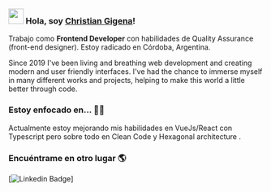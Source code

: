 
### <img src="https://media.giphy.com/media/hvRJCLFzcasrR4ia7z/giphy.gif" width="30px"> Hola, soy [Christian Gigena](https://www.linkedin.com/in/gigena-christian/)!

Trabajo como **Frontend Developer** con habilidades de Quality Assurance  (front-end designer). Estoy radicado en Córdoba, Argentina.

Since 2019 I've been living and breathing web development and creating modern and user friendly interfaces. I've had the chance to immerse myself in many different works and projects, helping to make this world a little better through code. 

### Estoy enfocado en... 👨‍💻

Actualmente estoy mejorando mis habilidades en VueJs/React con Typescript pero sobre todo en Clean Code y Hexagonal architecture .<br />

### Encuéntrame en otro lugar 🌎

[![Linkedin Badge](https://www.linkedin.com/in/gigena-christian/)]

